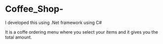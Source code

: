 # Coffee_Shop-
I developed this using .Net framework using C#

It is a coffe ordering menu where you select your items and it gives you the total amount.


